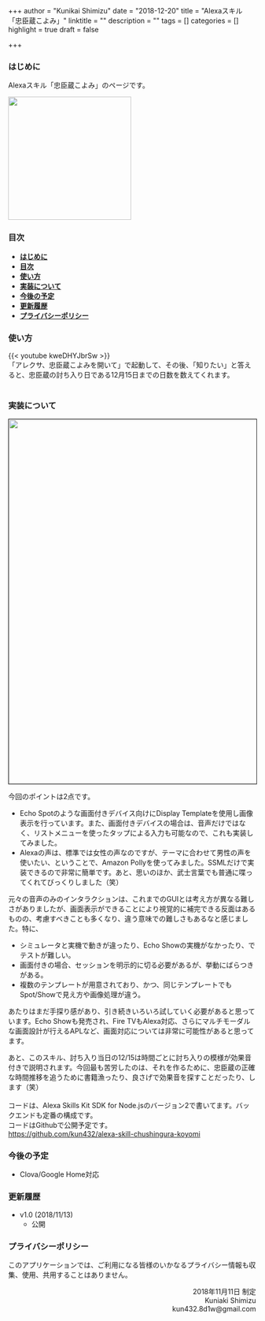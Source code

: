 +++
author = "Kunikai Shimizu"
date = "2018-12-20"
title = "Alexaスキル「忠臣蔵こよみ」"
linktitle = ""
description = ""
tags = []
categories = []
highlight = true
draft = false

+++

### **はじめに**

Alexaスキル「忠臣蔵こよみ」のページです。

<img src="/img/alexa-skill-chushingura-koyomi.png" width=250 />

### **目次**

<!-- TOC -->

- [**はじめに**](#はじめに)
- [**目次**](#目次)
- [**使い方**](#使い方)
- [**実装について**](#実装について)
- [**今後の予定**](#今後の予定)
- [**更新履歴**](#更新履歴)
- [**プライバシーポリシー**](#プライバシーポリシー)

<!-- /TOC -->

### **使い方**

{{< youtube kweDHYJbrSw >}}
<br />
「アレクサ、忠臣蔵こよみを開いて」で起動して、その後、「知りたい」と答えると、忠臣蔵の討ち入り日である12月15日までの日数を数えてくれます。
<br />
<br />
<!-- スキルを利用するには、 Amazonの[スキルページ](https://www.amazon.co.jp/kun432-HTTP%E3%82%B9%E3%83%86%E3%83%BC%E3%82%BF%E3%82%B9%E6%A4%9C%E7%B4%A2/dp/B07H96LR81/ref=sr_1_1?ie=UTF8&qid=1537198530&sr=8-1&keywords=http+%E3%82%B9%E3%83%86%E3%83%BC%E3%82%BF%E3%82%B9) か [Alexaダッシュボード]( https://alexa.amazon.co.jp/spa/index.html#skills/dp/B07H96LR81/?ref=skill_dsk_skb_sr_0&qid=1537203503) から有効にして下さい。 -->

### **実装について**

<img src="/img/design-alexa-skill-http-status-code.png" width=740 border=1 />

今回のポイントは2点です。

- Echo Spotのような画面付きデバイス向けにDisplay Templateを使用し画像表示を行っています。また、画面付きデバイスの場合は、音声だけではなく、リストメニューを使ったタップによる入力も可能なので、これも実装してみました。
- Alexaの声は、標準では女性の声なのですが、テーマに合わせて男性の声を使いたい、ということで、Amazon Pollyを使ってみました。SSMLだけで実装できるので非常に簡単です。あと、思いのほか、武士言葉でも普通に喋ってくれてびっくりしました（笑）

元々の音声のみのインタラクションは、これまでのGUIとは考え方が異なる難しさがありましたが、画面表示ができることにより視覚的に補完できる反面はあるものの、考慮すべきことも多くなり、違う意味での難しさもあるなと感じました。特に、

- シミュレータと実機で動きが違ったり、Echo Showの実機がなかったり、でテストが難しい。
- 画面付きの場合、セッションを明示的に切る必要があるが、挙動にばらつきがある。
- 複数のテンプレートが用意されており、かつ、同じテンプレートでもSpot/Showで見え方や画像処理が違う。

あたりはまだ手探り感があり、引き続きいろいろ試していく必要があると思っています。Echo Showも発売され、Fire TVもAlexa対応、さらにマルチモーダルな画面設計が行えるAPLなど、画面対応については非常に可能性があると思ってます。

あと、このスキル、討ち入り当日の12/15は時間ごとに討ち入りの模様が効果音付きで説明されます。今回最も苦労したのは、それを作るために、忠臣蔵の正確な時間推移を追うために書籍漁ったり、良さげで効果音を探すことだったり、します（笑）
<br />
<br />
コードは、Alexa Skills Kit SDK for Node.jsのバージョン2で書いてます。バックエンドも定番の構成です。
<br />
コードはGithubで公開予定です。
<br />
https://github.com/kun432/alexa-skill-chushingura-koyomi

### **今後の予定**

- Clova/Google Home対応

### **更新履歴**

- v1.0 (2018/11/13)
  - 公開

### **プライバシーポリシー**

このアプリケーションでは、ご利用になる皆様のいかなるプライバシー情報も収集、使用、共用することはありません。

<div style="text-align: right;">
2018年11月11日 制定<br />
Kuniaki Shimizu<br />
kun432.8d1w@gmail.com<br />
</div>